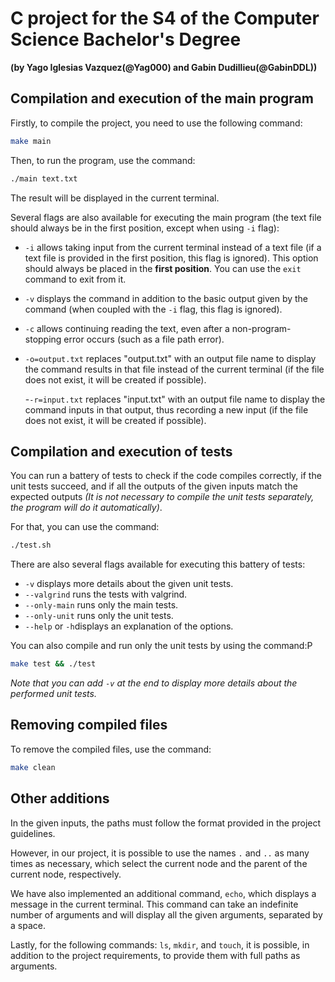 # C project for the S4 of the Computer Science Bachelor's Degree

**(by Yago Iglesias Vazquez(@Yag000) and Gabin Dudillieu(@GabinDDL))**

## Compilation and execution of the main program

Firstly, to compile the project, you need to use the following command:

```bash
make main
```

Then, to run the program, use the command:

```bash
./main text.txt
```

The result will be displayed in the current terminal.

Several flags are also available for executing the main program (the text file should always be in the first position, except when using `-i` flag):

- `-i` allows taking input from the current terminal instead of a text file (if a text file is provided in the first position, this flag is ignored). This option should always be placed in the **first position**. You can use the `exit` command to exit from it.

- `-v` displays the command in addition to the basic output given by the command (when coupled with the `-i` flag, this flag is ignored).

- `-c` allows continuing reading the text, even after a non-program-stopping error occurs (such as a file path error).

- `-o=output.txt` replaces "output.txt" with an output file name to display the command results in that file instead of the current terminal (if the file does not exist, it will be created if possible).

  -`-r=input.txt` replaces "input.txt" with an output file name to display the command inputs in that output, thus recording a new input (if the file does not exist, it will be created if possible).

## Compilation and execution of tests

You can run a battery of tests to check if the code compiles correctly, if the unit tests succeed, and if all the outputs of the given inputs match the expected outputs _(It is not necessary to compile the unit tests separately, the program will do it automatically)_.

For that, you can use the command:

```bash
./test.sh
```

There are also several flags available for executing this battery of tests:

- `-v` displays more details about the given unit tests.
- `--valgrind` runs the tests with valgrind.
- `--only-main` runs only the main tests.
- `--only-unit` runs only the unit tests.
- `--help` or `-h`displays an explanation of the options.

You can also compile and run only the unit tests by using the command:P

```bash
make test && ./test
```

_Note that you can add `-v` at the end to display more details about the performed unit tests._

## Removing compiled files

To remove the compiled files, use the command:

```bash
make clean
```

## Other additions

In the given inputs, the paths must follow the format provided in the project guidelines.

However, in our project, it is possible to use the names `.` and `..` as many times as necessary, which select the current node and the parent of the current node, respectively.

We have also implemented an additional command, `echo`, which displays a message in the current terminal. This command can take an indefinite number of arguments and will display all the given arguments, separated by a space.

Lastly, for the following commands: `ls`, `mkdir`, and `touch`, it is possible, in addition to the project requirements, to provide them with full paths as arguments.
